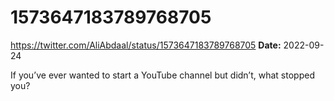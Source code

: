 # 1573647183789768705
https://twitter.com/AliAbdaal/status/1573647183789768705
**Date:** 2022-09-24

If you’ve ever wanted to start a YouTube channel but didn’t, what stopped you?
